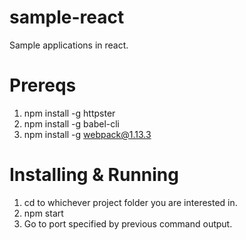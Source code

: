 # sample-react
Sample applications in react.

# Prereqs
1. npm install -g httpster
2. npm install -g babel-cli
3. npm install -g webpack@1.13.3

# Installing & Running
1. cd to whichever project folder you are interested in.
2. npm start
3. Go to port specified by previous command output.
